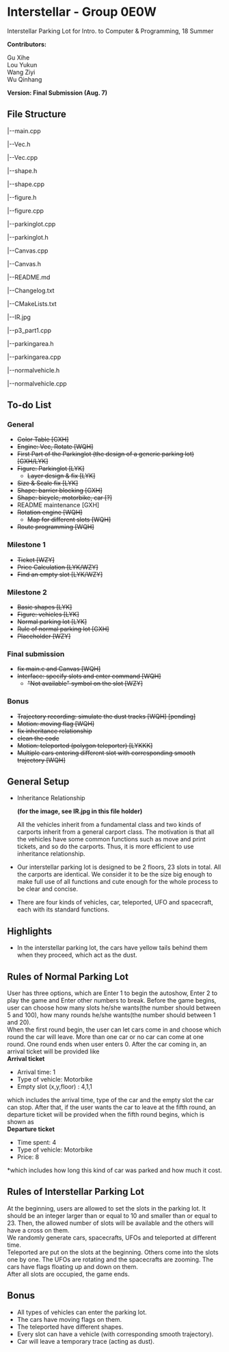 # Interstellar - Group 0E0W
Interstellar Parking Lot for Intro. to Computer & Programming, 18 Summer

**Contributors:**

Gu Xihe <br>
Lou Yukun <br> 
Wang Ziyi <br>
Wu Qinhang <br>

**Version: Final Submission (Aug. 7)**

## File Structure
|--main.cpp

|--Vec.h

|--Vec.cpp

|--shape.h

|--shape.cpp

|--figure.h

|--figure.cpp

|--parkinglot.cpp

|--parkinglot.h

|--Canvas.cpp

|--Canvas.h

|--README.md

|--Changelog.txt

|--CMakeLists.txt

|--IR.jpg

|--p3_part1.cpp

|--parkingarea.h

|--parkingarea.cpp

|--normalvehicle.h

|--normalvehicle.cpp


## To-do List
### General
- ~~Color Table    [GXH]~~
- ~~Engine: Vec, Rotate    [WQH]~~
- ~~First Part of the Parkinglot (the design of a generic parking lot)    [GXH/LYK]~~
- ~~Figure: Parkinglot    [LYK]~~
  - ~~Layer design & fix    [LYK]~~
- ~~Size & Scale fix    [LYK]~~
- ~~Shape: barrier blocking    [GXH]~~
- ~~Shape: bicycle, motorbike, car    [?]~~
- README maintenance    [GXH]
- ~~Rotation engine    [WQH]~~
  - ~~Map for different slots    [WQH]~~
- ~~Route programming    [WQH]~~
### Milestone 1
- ~~Ticket    [WZY]~~
- ~~Price Calculation    [LYK/WZY]~~
- ~~Find an empty slot    [LYK/WZY]~~
### Milestone 2
- ~~Basic shapes    [LYK]~~
- ~~Figure: vehicles    [LYK]~~
- ~~Normal parking lot  [LYK]~~
- ~~Rule of normal parking lot  [GXH]~~
- ~~Placeholder  [WZY]~~
### Final submission
- ~~fix main.c and Canvas    [WQH]~~
- ~~Interface: specify slots and enter command    [WQH]~~
  - ~~"Not available" symbol on the slot    [WZY]~~
### Bonus
- ~~Trajectory recording: simulate the dust tracks    [WQH] [pending]~~
- ~~Motion: moving flag    [WQH]~~
- ~~fix inheritance relationship~~
- ~~clean the code~~
- ~~Motion: teleported (polygon teleporter)    [LYKKK]~~
- ~~Multiple cars entering different slot with corresponding smooth trajectory    [WQH]~~
## General Setup
- Inheritance Relationship

  **(for the image, see IR.jpg in this file holder)**

  All the vehicles inherit from a fundamental class and two kinds of carports inherit from a general carport class.
  The motivation is that all the vehicles have some common functions such as move and print tickets, and so do the carports. Thus, it is more efficient to use inheritance relationship.

- Our interstellar parking lot is designed to be 2 floors, 23 slots in total. All the carports are identical. We consider it to be the size big enough to make full use of all functions and cute enough for the whole process to be clear and concise.
- There are four kinds of vehicles, car, teleported, UFO and spacecraft, each with its standard functions.


## Highlights
- In the interstellar parking lot, the cars have yellow tails behind them when they proceed, which act as the dust.
## Rules of Normal Parking Lot
User has three options, which are Enter 1 to begin the autoshow, Enter 2 to play the game and Enter other numbers to break. Before the game begins, user can choose how many slots he/she wants(the number should between 5 and 100), how many rounds he/she wants(the number should between 1 and 20).  
When the first round begin, the user can let cars come in and choose which round the car will leave. More than one car or no car can come at one round. One round ends when user enters 0. After the car coming in, an arrival ticket will be provided like   
             **Arrival ticket**

* Arrival time: 1
* Type of vehicle: Motorbike
* Empty slot (x,y,floor) : 4,1,1

which includes the arrival time, type of the car and the empty slot the car can stop.
After that, if the user wants the car to leave at the fifth round, an departure ticket will be provided when the fifth round begins, which is shown as   
           **Departure ticket**

* Time spent: 4
* Type of vehicle: Motorbike
* Price: 8

*which includes how long this kind of car was parked and how much it cost.

## Rules of Interstellar Parking Lot
At the beginning, users are allowed to set the slots in the parking lot. It should be an integer larger than or equal to 10 and smaller than or equal to 23. Then, the allowed number of slots will be available and the others will have a cross on them.  
We randomly generate cars, spacecrafts, UFOs and teleported at different time.  
Teleported are put on the slots at the beginning. Others come into the slots one by one. The UFOs are rotating and the spacecrafts are zooming. The cars have flags floating up and down on them.   
After all slots are occupied, the game ends.

## Bonus
- All types of vehicles can enter the parking lot.
- The cars have moving flags on them.
- The teleported have different shapes.
- Every slot can have a vehicle (with corresponding smooth trajectory).
- Car will leave a temporary trace (acting as dust).
